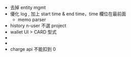 - 去掉 entity mgmt
- 優化 log ,  加上 start time & end time，time 欄位在最前面
	- memo parser
- history n-user 不選 project
- wallet UI > CARD 型式
-
-
- charge api 不能扣到 0